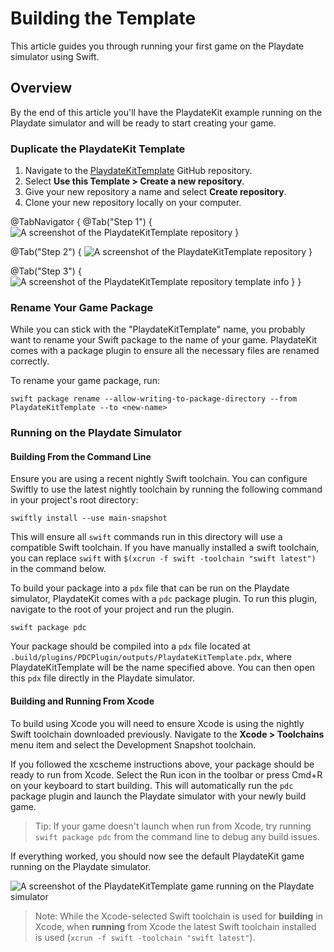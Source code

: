 # Building the Template

This article guides you through running your first game on the Playdate simulator using Swift.

## Overview

By the end of this article you'll have the PlaydateKit example running on the Playdate simulator and will be ready to start creating your game.

### Duplicate the PlaydateKit Template

1. Navigate to the [PlaydateKitTemplate](https://github.com/finnvoor/PlaydateKitTemplate) GitHub repository.
2. Select **Use this Template > Create a new repository**.
3. Give your new repository a name and select **Create repository**.
4. Clone your new repository locally on your computer.

@TabNavigator {
   @Tab("Step 1") {
      ![A screenshot of the PlaydateKitTemplate repository](PlaydateKitTemplate)
   }

   @Tab("Step 2") {
       ![A screenshot of the PlaydateKitTemplate repository](PlaydateKitTemplate-Duplicate)
   }

   @Tab("Step 3") {
       ![A screenshot of the PlaydateKitTemplate repository template info](PlaydateKitTemplate-New)
   }
}

### Rename Your Game Package

While you can stick with the "PlaydateKitTemplate" name, you probably want to rename your Swift package to the name of your game. PlaydateKit comes with a package plugin to ensure all the necessary files are renamed correctly.

To rename your game package, run:

```console
swift package rename --allow-writing-to-package-directory --from PlaydateKitTemplate --to <new-name>
```

### Running on the Playdate Simulator

#### Building From the Command Line

Ensure you are using a recent nightly Swift toolchain. You can configure Swiftly to use the latest nightly toolchain by running the following command in your project's root directory:

```console
swiftly install --use main-snapshot
```

This will ensure all `swift` commands run in this directory will use a compatible Swift toolchain. If you have manually installed a swift toolchain, you can replace `swift` with `$(xcrun -f swift -toolchain "swift latest")` in the command below.

To build your package into a `pdx` file that can be run on the Playdate simulator, PlaydateKit comes with a `pdc` package plugin. To run this plugin, navigate to the root of your project and run the plugin.

```console
swift package pdc
```

Your package should be compiled into a `pdx` file located at `.build/plugins/PDCPlugin/outputs/PlaydateKitTemplate.pdx`, where PlaydateKitTemplate will be the name specified above. You can then open this `pdx` file directly in the Playdate simulator.

#### Building and Running From Xcode

To build using Xcode you will need to ensure Xcode is using the nightly Swift toolchain downloaded previously. Navigate to the **Xcode > Toolchains** menu item and select the Development Snapshot toolchain.

If you followed the xcscheme instructions above, your package should be ready to run from Xcode. Select the Run icon in the toolbar or press Cmd+R on your keyboard to start building. This will automatically run the `pdc` package plugin and launch the Playdate simulator with your newly build game.

> Tip: If your game doesn't launch when run from Xcode, try running `swift package pdc` from the command line to debug any build issues.

If everything worked, you should now see the default PlaydateKit game running on the Playdate simulator.

![A screenshot of the PlaydateKitTemplate game running on the Playdate simulator](PlaydateKitTemplate-Simulator)

> Note: While the Xcode-selected Swift toolchain is used for **building** in Xcode, when **running** from Xcode the latest Swift toolchain installed is used (`xcrun -f swift -toolchain "swift latest"`).
